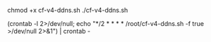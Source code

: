 chmod +x cf-v4-ddns.sh
./cf-v4-ddns.sh


(crontab -l 2>/dev/null; echo "*/2 * * * * /root/cf-v4-ddns.sh -f true >/dev/null 2>&1") | crontab -
